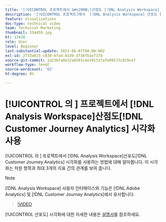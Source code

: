 ```yaml
---
title: '[!UICONTROL 프로젝트에서 &#x200B;]산점도 [!DNL Analysis Workspace]  시각화 사용'
description: '[!UICONTROL 프로젝트]에서  [!DNL Analysis Workspace] 산포도 [!DNL Customer Journey Analytics] 시각화를 사용하는 방법을 알아봅니다.'
feature: Visualizations
doc-type: technical video
team: Technical Marketing
thumbnail: 334459.jpg
kt: 13428
role: User
level: Beginner
last-substantial-update: 2023-06-07T00:00:00Z
exl-id: 2733a815-c030-4fad-81d9-3f38fb1e7378
source-git-commit: 1a23bfa0e22a8201c4e39131fafe09573c829ce7
workflow-type: tm+mt
source-wordcount: '62'
ht-degree: 0%

---
```


# [!UICONTROL 의 &#x200B;] 프로젝트에서 [!DNL Analysis Workspace]산점도[!DNL Customer Journey Analytics] 시각화 사용

[!UICONTROL 의 &#x200B;] 프로젝트에서 [!DNL Analysis Workspace]산포도[!DNL Customer Journey Analytics] 시각화를 사용하는 방법에 대해 알아봅니다. 이 시각화는 차원 항목과 최대 3개의 지표 간의 관계를 보여 줍니다.

>[!NOTE]
>
>[!DNL Analysis Workspace] 사용자 인터페이스와 기능은 [!DNL Adobe Analytics] 및 [!DNL Customer Journey Analytics]에서 유사합니다.

>[!VIDEO](https://video.tv.adobe.com/v/334459/?quality=12&learn=on)

[!UICONTROL 산포도] 시각화에 대한 자세한 내용은 [설명서](https://experienceleague.adobe.com/docs/analytics-platform/using/cja-workspace/visualizations/scatterplot.html)를 참조하세요.
